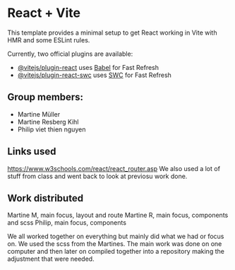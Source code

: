 # React + Vite

This template provides a minimal setup to get React working in Vite with HMR and some ESLint rules.

Currently, two official plugins are available:

- [@vitejs/plugin-react](https://github.com/vitejs/vite-plugin-react/blob/main/packages/plugin-react/README.md) uses [Babel](https://babeljs.io/) for Fast Refresh
- [@vitejs/plugin-react-swc](https://github.com/vitejs/vite-plugin-react-swc) uses [SWC](https://swc.rs/) for Fast Refresh

## Group members:
 - Martine Müller
 - Martine Resberg Kihl
 - Philip viet thien nguyen

## Links used 

https://www.w3schools.com/react/react_router.asp
We also used a lot of stuff from class and went back to look at previosu work done. 

## Work distributed

Martine M, main focus, layout and route
Martine R, main focus, components and scss
Philip, main focus, components

We all worked together on everything but mainly did what we had or focus on. We used the scss from the Martines. The main work was done on one computer and then later on compiled together into a repository making the adjustment that were needed. 

